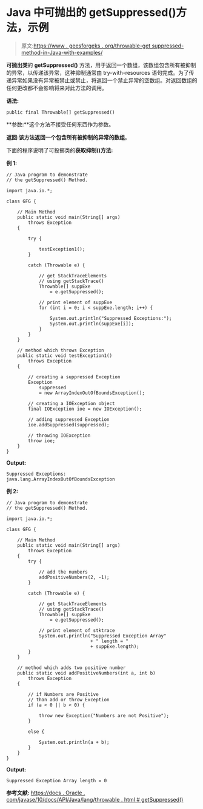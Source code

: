 # Java 中可抛出的 getSuppressed()方法，示例

> 原文:[https://www . geesforgeks . org/throwable-get suppressed-method-in-Java-with-examples/](https://www.geeksforgeeks.org/throwable-getsuppressed-method-in-java-with-examples/)

**可抛出类**的 **getSuppressed()** 方法，用于返回一个数组，该数组包含所有被抑制的异常，以传递该异常，这种抑制通常由 try-with-resources 语句完成。为了传递异常如果没有异常被禁止或禁止，将返回一个禁止异常的空数组。对返回数组的任何更改都不会影响将来对此方法的调用。

**语法:**

```
public final Throwable[] getSuppressed()
```

**参数:**这个方法不接受任何东西作为参数。

**返回:**该方法返回一个包含所有被抑制的异常的**数组**。

下面的程序说明了可投掷类的**获取抑制()方法:**

**例 1:**

```
// Java program to demonstrate
// the getSuppressed() Method.

import java.io.*;

class GFG {

    // Main Method
    public static void main(String[] args)
        throws Exception
    {

        try {

            testException1();
        }

        catch (Throwable e) {

            // get StackTraceElements
            // using getStackTrace()
            Throwable[] suppExe
                = e.getSuppressed();

            // print element of suppExe
            for (int i = 0; i < suppExe.length; i++) {

                System.out.println("Suppressed Exceptions:");
                System.out.println(suppExe[i]);
            }
        }
    }

    // method which throws Exception
    public static void testException1()
        throws Exception
    {

        // creating a suppressed Exception
        Exception
            suppressed
            = new ArrayIndexOutOfBoundsException();

        // creating a IOException object
        final IOException ioe = new IOException();

        // adding suppressed Exception
        ioe.addSuppressed(suppressed);

        // throwing IOException
        throw ioe;
    }
}
```

**Output:**

```
Suppressed Exceptions:
java.lang.ArrayIndexOutOfBoundsException

```

**例 2:**

```
// Java program to demonstrate
// the getSuppressed() Method.

import java.io.*;

class GFG {

    // Main Method
    public static void main(String[] args)
        throws Exception
    {
        try {

            // add the numbers
            addPositiveNumbers(2, -1);
        }

        catch (Throwable e) {

            // get StackTraceElements
            // using getStackTrace()
            Throwable[] suppExe
                = e.getSuppressed();

            // print element of stktrace
            System.out.println("Suppressed Exception Array"
                               + " length = "
                               + suppExe.length);
        }
    }

    // method which adds two positive number
    public static void addPositiveNumbers(int a, int b)
        throws Exception
    {

        // if Numbers are Positive
        // than add or throw Exception
        if (a < 0 || b < 0) {

            throw new Exception("Numbers are not Positive");
        }

        else {

            System.out.println(a + b);
        }
    }
}
```

**Output:**

```
Suppressed Exception Array length = 0

```

**参考文献:**
[https://docs . Oracle . com/javase/10/docs/API/Java/lang/throwable . html # getSuppressed()](https://docs.oracle.com/javase/10/docs/api/java/lang/Throwable.html#getSuppressed())